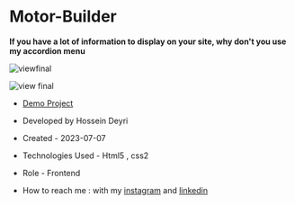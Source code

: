 # Motor-Builder

**If you have a lot of information to display on your site, why don't you use my accordion menu**

![viewfinal](https://user-images.githubusercontent.com/109727844/204102879-086fee63-9bda-43b2-a1aa-49879c3f2d39.jpg)

![view final](https://user-images.githubusercontent.com/109727844/204102930-fac80657-4d16-4816-b476-a88e984abefe.jpg)

- [Demo Project](https://hossein-deyri.github.io/Motor-Builder/)

- Developed by Hossein Deyri

- Created - 2023-07-07

- Technologies Used - Html5 , css2 

- Role - Frontend

- How to reach me : with my [instagram](https://www.instagram.com/hossein.deyri_web) and [linkedin](https://www.linkedin.com/in/hossein-deyri)

